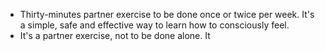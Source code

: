 - Thirty-minutes partner exercise to be done once or twice per week. It's a simple, safe and effective way to learn how to consciously feel.
- It's a partner exercise, not to be done alone. It